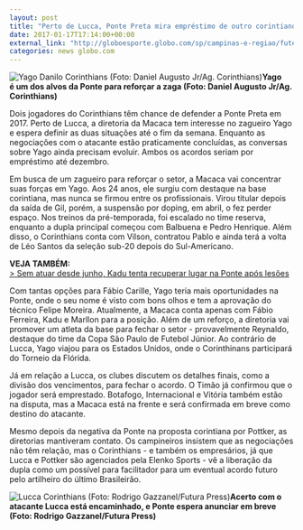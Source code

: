 ```yaml
---
layout: post
title: "Perto de Lucca, Ponte Preta mira empréstimo de outro corintiano: Yago "
date: 2017-01-17T17:14:00+00:00
external_link: "http://globoesporte.globo.com/sp/campinas-e-regiao/futebol/noticia/2017/01/alem-de-lucca-ponte-preta-mira-emprestimo-de-outro-corintiano-yago.html"
categories: news globo.com
---
```

 ![Yago Danilo Corinthians (Foto: Daniel Augusto Jr/Ag. Corinthians)](http://s2.glbimg.com/hBX4qMRVpa1d3LRFMbVK_pQSJ_c=/0x0:1030x1364/300x397/s.glbimg.com/es/ge/f/original/2016/06/28/a3075f103148.jpg "Yago Danilo Corinthians (Foto: Daniel Augusto Jr/Ag. Corinthians)")**Yago é&nbsp;um dos alvos da Ponte para reforçar a zaga (Foto: Daniel Augusto Jr/Ag. Corinthians)**

Dois jogadores do Corinthians têm chance de defender a Ponte Preta em 2017. Perto de Lucca, a diretoria da Macaca tem interesse no zagueiro Yago e espera definir as duas situações até o fim da semana. Enquanto as negociações com o atacante estão praticamente concluídas, as conversas sobre Yago ainda precisam evoluir. Ambos os acordos seriam por empréstimo até dezembro.&nbsp;  
  
Em busca de um zagueiro para reforçar o setor, a Macaca vai concentrar suas forças em Yago. Aos 24 anos, ele surgiu com destaque na base corintiana, mas nunca se firmou entre os profissionais. Virou titular depois da saída de Gil, porém, a suspensão por doping, em abril, o fez perder espaço. Nos treinos da pré-temporada, foi escalado no time reserva, enquanto a dupla principal começou com Balbuena e Pedro Henrique. Além disso, o Corinthians conta com Vilson, contratou Pablo e ainda terá a volta de Léo Santos da seleção sub-20 depois do Sul-Americano.&nbsp;

**VEJA TAMBÉM:**  
[\>&nbsp;Sem atuar desde junho, Kadu tenta recuperar lugar na Ponte após lesões](http://globoesporte.globo.com/sp/campinas-e-regiao/futebol/times/ponte-preta/noticia/2017/01/sem-atuar-desde-junho-kadu-tenta-recuperar-lugar-na-ponte-apos-lesoes.html)

Com tantas opções para Fábio Carille, Yago teria mais oportunidades na Ponte, onde o seu nome é visto com bons olhos e tem a aprovação do técnico Felipe Moreira. Atualmente, a Macaca conta apenas com Fábio Ferreira, Kadu e Marllon para a posição.&nbsp;Além de um reforço, a diretoria vai promover um atleta da base para fechar o setor - provavelmente Reynaldo, destaque do time da Copa São Paulo de Futebol Júnior. Ao contrário de Lucca, Yago viajou para os Estados Unidos, onde o Corinthinans participará do Torneio da Flórida.&nbsp;

Já em relação a Lucca, os clubes discutem os detalhes finais, como a divisão dos vencimentos, para fechar o acordo. O Timão já confirmou que o jogador será emprestado. Botafogo, Internacional e Vitória também estão na disputa, mas a Macaca está na frente e será confirmada em breve como destino do atacante.&nbsp;

Mesmo depois da negativa da Ponte na proposta corintiana por Pottker, as diretorias mantiveram contato. Os campineiros insistem que as negociações não têm relação, mas o Corinthians - e também os empresários, já que Lucca e Pottker são agenciados pela Elenko Sports - vê a liberação da dupla como um possível para facilitador para um eventual acordo futuro pelo artilheiro do último Brasileirão.&nbsp;

 ![Lucca Corinthians (Foto: Rodrigo Gazzanel/Futura Press)](http://s2.glbimg.com/6qv_47p0Epx_Rnbb7u0pIjMfY24=/0x0:3000x1566/690x360/s.glbimg.com/es/ge/f/original/2016/10/11/20161011121117388_5.jpg "Lucca Corinthians (Foto: Rodrigo Gazzanel/Futura Press)")**Acerto com o atacante Lucca está encaminhado, e Ponte espera&nbsp;anunciar em breve (Foto: Rodrigo Gazzanel/Futura Press)**

